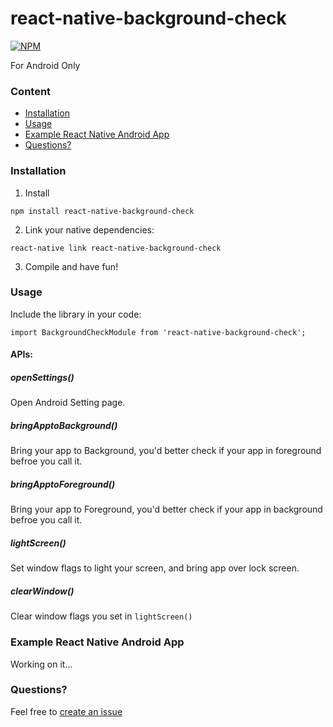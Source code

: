 # react-native-background-check

[![NPM](https://nodei.co/npm/react-native-background-check.png)](https://nodei.co/npm/react-native-background-check/)

For Android Only

### Content

- [Installation](#installation)
- [Usage](#usage)
- [Example React Native Android App](#example-react-native-android-app)
- [Questions?](#questions)

### Installation

1. Install

  ```
  npm install react-native-background-check
  ```
2. Link your native dependencies:

  ```
  react-native link react-native-background-check
  ```

3. Compile and have fun!


### Usage

Include the library in your code:

```
import BackgroundCheckModule from 'react-native-background-check';
```

#### APIs:

##### openSettings()
Open Android Setting page.

##### bringApptoBackground()
Bring your app to Background, you'd better check if your app in foreground befroe you call it.

##### bringApptoForeground()
Bring your app to Foreground, you'd better check if your app in background befroe you call it.

##### lightScreen()
Set window flags to light your screen, and bring app over lock screen.

##### clearWindow()
Clear window flags you set in `lightScreen()`



### Example React Native Android App

Working on it...


### Questions?

Feel free to [create an issue](https://github.com/ShongSu/react-native-background-check/issues/new)
